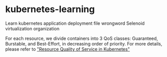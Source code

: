 # kubernetes-learning
Learn kubernetes application deployment file wrongword Selenoid
virtualization organization 

For each resource, we divide containers into 3 QoS classes: Guaranteed, Burstable, and
Best-Effort, in decreasing order of priority.
For more details, please refer to ["Resource Quality of Service in Kubernetes"](https://github.com/kubernetes/community/blob/master/contributors/design-proposals/node/resource-qos.md#qos-classes) <!--- wokeignore:rule=master --> 